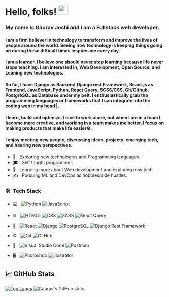 # Hello, folks! <img src="https://raw.githubusercontent.com/MartinHeinz/MartinHeinz/master/wave.gif" width="30px" height="30px" /> </h4>

<h3> My name is  Gaurav Joshi and I am a Fullstack web developer. </h3>

<h4> I am a firm believer in technology to transform and improve the lives of people around the world. Seeing how technology is keeping things going on during these difficult times inspires me every day. </h4>

<h4>I am a learner. I believe one should never stop learning because life never stops teaching. I am interested in, Web Development, Open Source, and Leaning new technologies.</h4> 

<h4>So far, I have Django as Backend,Django rest Framework, React.js as Frontend, JavaScript, Python, React Query, SCSS/CSS, Git/Github, PostgreSQL as Database under my belt. I enthusiastically grab the programming languages or frameworks that I can integrate into the coding web in my head💭.</h4>

<h4>I learn, build and optimize. I love to work alone, but when I am in a team I become more creative, and working in a team makes me better. I focus on making products that make life easier⚙️.</h4>

<h4>I enjoy meeting new people, discussing ideas, projects, emerging tech, and hearing new perspectives.</h4>


- 🤔 &nbsp; Exploring new technologies and Programming languages.
- 🎓 &nbsp; Self taught programmer.
- 🌱 &nbsp; Learning more about Web development and exploring new tech.
- ✍️ &nbsp; Pursuing ML and DevOps as hobbies/side hustles.

<h3> 🛠 &nbsp;Tech Stack</h3>

- 💻 &nbsp;
  ![Python](https://img.shields.io/badge/-Python-333333?style=flat&logo=python)
  ![JavaScript](https://img.shields.io/badge/-JavaScript-333333?style=flat&logo=javascript)

- 🌐 &nbsp;
  ![HTML5](https://img.shields.io/badge/-HTML5-333333?style=flat&logo=HTML5)
  ![CSS](https://img.shields.io/badge/-CSS-333333?style=flat&logo=CSS3&logoColor=1572B6)
  ![SASS](https://img.shields.io/badge/-SCSS-333333?style=flat&logo=SASS)
  ![React Query](https://img.shields.io/badge/-React%20Query-333333?style=flat&logo=react-query)
  
- 👨 &nbsp;
  ![React](https://img.shields.io/badge/-React-333333?style=flat&logo=react)
  ![Django](https://img.shields.io/badge/-Django-333333?style=flat&logo=django)
  ![PostgreSQL](https://img.shields.io/badge/-PostgreSQL-333333?style=flat&logo=PostgreSQL)
  ![Django Rest Framework](https://img.shields.io/badge/-Django%20Rest%20Framework-333333?style=flat&logo=django-rest-framework)
- ⚙️ &nbsp;
  ![Git](https://img.shields.io/badge/-Git-333333?style=flat&logo=git)
  ![GitHub](https://img.shields.io/badge/-GitHub-333333?style=flat&logo=github)
- 🔧 &nbsp;
  ![Visual Studio Code](https://img.shields.io/badge/-Visual%20Studio%20Code-333333?style=flat&logo=visual-studio-code&logoColor=007ACC)
  ![Postman](https://img.shields.io/badge/-Postman-333333?style=flat&logo=Postman)
- 🖥 &nbsp;
  ![Photoshop](https://img.shields.io/badge/-Photoshop-333333?style=flat&logo=adobe-photoshop)
  ![Illustrator](https://img.shields.io/badge/-Illustrator-333333?style=flat&logo=adobe-illustrator)

## &#x1f4c8; GitHub Stats
  
[![Top Langs](https://github-readme-stats.vercel.app/api/top-langs/?username=Gaurav-jo1)](https://github.com/Gaurav-jo1/github-readme-stats)
  ![Gaurav's GitHub stats](https://github-readme-stats.vercel.app/api?username=Gaurav-jo1&show_icons=true&theme=radical)
